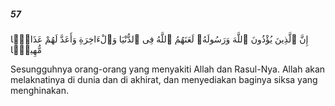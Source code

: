 ##### 57

<span class="ayah">إِنَّ ٱلَّذِينَ يُؤْذُونَ ٱللَّهَ وَرَسُولَهُۥ لَعَنَهُمُ ٱللَّهُ فِى ٱلدُّنْيَا وَٱلْءَاخِرَةِ وَأَعَدَّ لَهُمْ عَذَابًۭا مُّهِينًۭا</span>

<span class="ayah_translation">Sesungguhnya orang-orang yang menyakiti Allah dan Rasul-Nya. Allah akan melaknatinya di dunia dan di akhirat, dan menyediakan baginya siksa yang menghinakan.</span>
